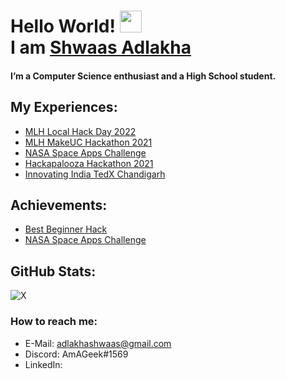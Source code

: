 # Hello World! <img src="https://github.com/TheDudeThatCode/TheDudeThatCode/blob/master/Assets/Hi.gif" width=35px> <br> I am [Shwaas Adlakha](https://resume.io/r/yP8z0TZFw) 

#### I’m a Computer Science enthusiast and a High School student.

## My Experiences:
- [MLH Local Hack Day 2022](https://localhackday.mlh.io)
- [MLH MakeUC Hackathon 2021](https://makeuc.io)
- [NASA Space Apps Challenge](https://www.spaceappschallenge.org) 
- [Hackapalooza Hackathon 2021](https://hackapalooza.dev)
- [Innovating India TedX Chandigarh](https://www.ted.com/tedx/events/33303)

## Achievements:
- [Best Beginner Hack](https://drive.google.com/file/d/16hHGPwwMGaU-aNzB2WHbWsnQlbLvSJ8q/view)
- [NASA Space Apps Challenge](https://drive.google.com/file/d/1JbiFTNcb4VNGJ36lf4bo6oHu1QqWIo09/view)

## GitHub Stats:
![X](https://github-readme-stats.vercel.app/api?username=shwaasa&show_icons=true&hide_border=true)

### How to reach me: 
- E-Mail: <a href="adlakhashwaas@gmail.com">adlakhashwaas@gmail.com</a>
- Discord: AmAGeek#1569
- LinkedIn:
